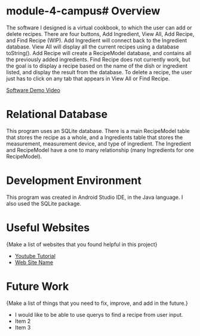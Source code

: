 # module-4-campus# Overview

The software I designed is a virtual cookbook, to which the user can add or delete recipes. There are
four buttons, Add Ingredient, View All, Add Recipe, and Find Recipe (WIP). Add Ingredient will connect 
back to the Ingredient database. View All will display all the current recipes using a database toString().
Add Recipe will create a RecipeModel database, and contains all the previously added ingredients. Find Recipe
does not currently work, but the goal is to display a recipe based on the name of the dish or ingredient listed, 
and display the result from the database. To delete a recipe, the user just has to click on any tab that appears 
in View All or Find Recipe.



[Software Demo Video](http://youtube.link.goes.here)

# Relational Database

This program uses an SQLite database. There is a main RecipeModel table that stores the recipe as a whole, 
and a Ingredients table that stores the measurement, measurement device, and type of ingredient. The Ingredient
and RecipeModel have a one to many relationship (many Ingredients for one RecipeModel).


# Development Environment

This program was created in Android Studio IDE, in the Java language.
I also used the SQLite package.


# Useful Websites

{Make a list of websites that you found helpful in this project}
* [Youtube Tutorial](https://www.youtube.com/watch?v=312RhjfetP8)
* [Web Site Name](http://url.link.goes.here)

# Future Work

{Make a list of things that you need to fix, improve, and add in the future.}
* I would like to be able to use querys to find a recipe from user input.
* Item 2
* Item 3
